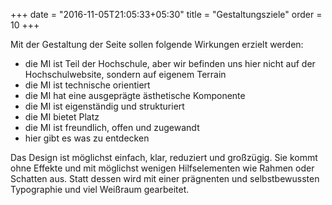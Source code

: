 +++
date = "2016-11-05T21:05:33+05:30"
title = "Gestaltungsziele"
order = 10
+++

Mit der Gestaltung der Seite sollen folgende Wirkungen erzielt werden:

- die MI ist Teil der Hochschule, aber wir befinden uns hier nicht auf der Hochschulwebsite, sondern auf eigenem Terrain
- die MI ist technische orientiert
- die MI hat eine ausgeprägte ästhetische Komponente
- die MI ist eigenständig und strukturiert
- die MI bietet Platz
- die MI ist freundlich, offen und zugewandt
- hier gibt es was zu entdecken

Das Design ist möglichst einfach, klar, reduziert und großzügig. Sie kommt ohne Effekte und mit möglichst wenigen Hilfselementen wie Rahmen oder Schatten aus. Statt dessen wird mit einer prägnenten und selbstbewussten Typographie und viel Weißraum gearbeitet.




